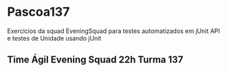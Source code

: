 # Pascoa137
Exercicios da squad EveningSquad para testes automatizados em jUnit API e testes de Unidade usando jUnit

## Time Ágil Evening Squad 22h Turma 137 
